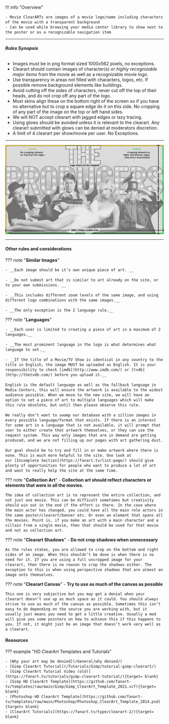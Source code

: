 !!! info "Overview"

    - Movie ClearARTs are images of a movie logo/name including characters of the movie with a transparent background
    - Can be used while browsing your media center library to show next to the poster or as a recognizable navigation item

---

###### **Rules Synopsis**

* Images must be in png format sized 1000x562 pixels, no exceptions.
* Clearart should contain images of character(s) <em>or highly recognizable major items</em> from the movie as well as a recognizable movie logo.
* Use transparency in areas not filled with characters, logos, etc. If possible remove background elements like buildings.
* Avoid cutting off the sides of characters, never cut off the top of their heads, and do not crop off any part of the logo.
* Most skins align these on the bottom right of the screen so if you have no alternative but to crop a square edge do it on this side. No cropping of any part of the image on the top or left hand sides.
* We will NOT accept clearart with jagged edges or lazy tracing.
* Using glows should be avoided unless it is relevant to the clearart. Any clearart submitted with glows can be denied at moderators discretion.
* A limit of 4 clearart per show/movie per user. No Exceptions.
 
---

<img src="../../../assets/images/sizing-template-clearart.jpg" onmouseover="this.src='../../../assets/images/sizing-template-clearart.png'" onmouseout="this.src='../../../assets/images/sizing-template-clearart.jpg'"/>

---

#### __Other rules and considerations__

??? note "**Similar Images**"  

    - __Each image should be it’s own unique piece of art. __

    - __Do not submit art that is similar to art already on the site, or to your own submissions. __

    - __This includes different zoom levels of the same image, and using different logo combinations with the same images.__

    - __The only exception is the 2 language rule.__
    

??? note "**Languages**"

    - __Each user is limited to creating a piece of art in a maximum of 2 languages.__

    - __The most prominent language in the logo is what determines what language to set.__

    - __If the title of a Movie/TV Show is identical in any country to the title in English, the image MUST be uploaded as English. It is your responsibility to check [imdb](http://www.imdb.com/) or [tvdb](http://thetvdb.com/) before you upload it.__

    English is the default language as well as the fallback language in Media Centers, this will ensure the artwork is available to the widest audience possible. When we move to the new site, we will have an option to set a piece of art to multiple languages which will make this rule obsolete, but until then please observe this rule.

    We really don’t want to swamp our database with a zillion images in every possible language/format that exists. If there is an interest for some art in a language that is not available, it will prompt that user to either create that artwork themselves, or they can use the request system. This way only images that are in demand are getting produced, and we are not filling up our pages with art gathering dust.  
    
    Our goal should be to try and fill in or make artwork where there is none. This is much more helpful to the site. One look at our [Incomplete Section](https://fanart.tv/list-page/) should give plenty of opportunities for people who want to produce a lot of art and want to really help the site at the same time.


??? note "**Collection Art**"
    - __Collection art should reflect characters or elements that were in all the movies.__

    The idea of collection art is to represent the entire collection, and not just one movie. This can be difficult sometimes but creativity should win out in the end if the effort is there. In the case where the main actor has changed, you could have all the main role actors in the same poster/clearart/banner etc. Or even an element that spans all the movies. Point is, if you make an art with a main character and a villain from a single movie, then that should be used for that movie and not as collection art.


??? note "**Clearart Shadows**" 
    - __Do not crop shadows when unnecessary__

    As the rules states, you are allowed to crop on the bottom and right sides of an image. When this shouldn’t be done is when there is no need for it. If you are using a full uncropped image for your clearart, then there is no reason to crop the shadows either. The exception to this is when using perspective shadows that are almost an image unto themselves.  


??? note "**Clearart Canvas**"
    - __Try to use as much of the canvas as possible__

    This one is very subjective but you may get a denial when your clearart doesn’t use up as much space as it could. You should always strive to use as much of the canvas as possible. Sometimes this isn’t easy to do depending on the source you are working with, but it usually just means you need to get a little creative. Usually a mod will give you some pointers on how to achieve this if this happens to you. If not, it might just be an image that doesn’t work very well as a clearart.  


#### __Resources__

??? example "HD ClearArt Templates and Tutorials"

    - [Why your art may be denied](/General/why denied/)
    - [Gimp ClearArt Tutorial](/Tutorials/Gimp/tutorial-gimp-clearart/)
    - [Gimp ClearArt Tutorial Video (old)](https://fanart.tv/tutorials/gimp-clearart-tutorial/){target= blank}
    - [Gimp HD ClearArt Template](https://github.com/fanart-tv/templates/raw/main/Gimp/Gimp_ClearArt_Template_2021.xcf){target= blank}
    - [Photoshop HD ClearArt Template](https://github.com/fanart-tv/templates/raw/main/Photoshop/Photoshop_ClearArt_Template_2014.psd){target= blank}
    - [ClearArt Tutorials](https://fanart.tv/type/clearart-2/){target= blank}
    
    